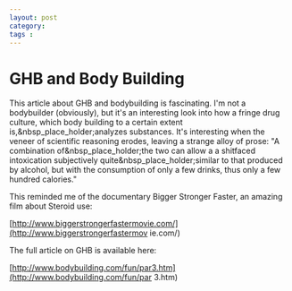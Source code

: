 ```yaml
---
layout: post
category: 
tags : 
---
```



# GHB and Body Building

This article about GHB and bodybuilding is fascinating. I'm not a bodybuilder
(obviously), but it's an interesting look into how a fringe drug culture,
which body building to a certain extent is,&nbsp_place_holder;analyzes
substances. It's interesting when the veneer of scientific reasoning erodes,
leaving a strange alloy of prose: "A combination of&nbsp_place_holder;the two
can allow a a shitfaced intoxication subjectively
quite&nbsp_place_holder;similar to that produced by alcohol, but with the
consumption of only a few drinks, thus only a few hundred calories."

This reminded me of the documentary Bigger Stronger Faster, an amazing film
about Steroid use:

[http://www.biggerstrongerfastermovie.com/](http://www.biggerstrongerfastermov
ie.com/)

The full article on GHB is available here:

[http://www.bodybuilding.com/fun/par3.htm](http://www.bodybuilding.com/fun/par
3.htm)


